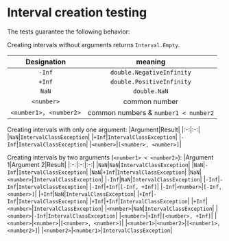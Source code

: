 # Interval creation testing

The tests guarantee the following behavior:

Creating intervals without arguments returns `Interval.Empty`.

|Designation|meaning|
|:-:|:-:|
|`-Inf`|`double.NegativeInfinity`|
|`+Inf`|`double.PositiveInfinity`|
|`NaN`|`double.NaN`|
|`<number>`|common number|
|`<number1>, <number2>`|common numbers & `number1 < number2`|

Creating intervals with only one argument:
|Argument|Result|
|:-:|:-:|
|`NaN`|`IntervalClassException`|
|`+Inf`|`IntervalClassException`|
|`-Inf`|`IntervalClassException`|
|`<number>`|`[<number>, <number>]`|

Creating intervals by two arguments (`<number1> < <number2>`):
|Argument 1|Argument 2|Result|
|:-:|:-:|:-:|
|`NaN`|`NaN`|`IntervalClassException`|
|`NaN`|`-Inf`|`IntervalClassException`|
|`NaN`|`+Inf`|`IntervalClassException`|
|`NaN`|`<number>`|`IntervalClassException`|
|`-Inf`|`NaN`|`IntervalClassException`|
|`-Inf`|`-Inf`|`IntervalClassException`|
|`-Inf`|`+Inf`|`[-Inf, +Inf]`|
|`-Inf`|`<number>`|`[-Inf, <number>]`|
|`+Inf`|`NaN`|`IntervalClassException`|
|`+Inf`|`-Inf`|`IntervalClassException`|
|`+Inf`|`+Inf`|`IntervalClassException`|
|`+Inf`|`<number>`|`IntervalClassException`|
|`<number>`|`NaN`|`IntervalClassException`|
|`<number>`|`-Inf`|`IntervalClassException`|
|`<number>`|`+Inf`|`[<number>, +Inf]`|
|`<number>`|`<number>`|`[<number>, <number>]`|
|`<number1>`|`<number2>`|`[<number1>, <number2>]`|
|`<number2>`|`<number1>`|`IntervalClassException`|
